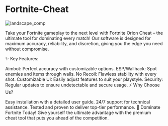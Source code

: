 # Fortnite-Cheat

![landscape_comp](https://github.com/user-attachments/assets/dda134d0-f662-455b-82d9-0c0f5ad7a56d)


Take your Fortnite gameplay to the next level with Fortnite Orion Cheat – the ultimate tool for dominating every match! Our software is designed for maximum accuracy, reliability, and discretion, giving you the edge you need without compromise.

✨ Key Features:

Aimbot: Perfect accuracy with customizable options.
ESP/Wallhack: Spot enemies and items through walls.
No Recoil: Flawless stability with every shot.
Customizable UI: Easily adjust features to suit your playstyle.
Security: Regular updates to ensure undetectable and secure usage.
⚡ Why Choose Us?

Easy installation with a detailed user guide.
24/7 support for technical assistance.
Tested and proven to deliver top-tier performance.
🚀 Dominate Fortnite Today!
Give yourself the ultimate advantage with the premium cheat tool that puts you ahead of the competition.
